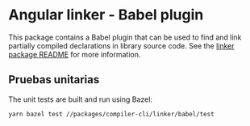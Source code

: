 # Angular linker - Babel plugin

This package contains a Babel plugin that can be used to find and link partially compiled declarations in library source code.
See the [linker package README](../README.md) for more information.

## Pruebas unitarias

The unit tests are built and run using Bazel:

```bash
yarn bazel test //packages/compiler-cli/linker/babel/test
```
